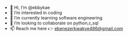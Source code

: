 - 👋 Hi, I’m @ebbykae
- 👀 I’m interested in coding
- 🌱 I’m currently learning software engineering
- 💞️ I’m looking to collaborate on python,c,sql
- 📫 Reach me here 👉 ebenezerkwakye486@gmail.com

<!---
ebbykae/ebbykae is a ✨ special ✨ repository because its `README.md` (this file) appears on your GitHub profile.
You can click the Preview link to take a look at your changes.
--->
